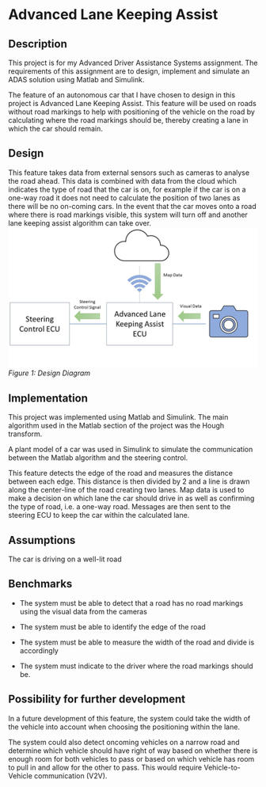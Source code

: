 # Advanced Lane Keeping Assist

## Description
This project is for my Advanced Driver Assistance Systems assignment. The requirements of this assignment are to design, implement and simulate an ADAS solution using Matlab and Simulink.

The feature of an autonomous car that I have chosen to design in this project is Advanced Lane Keeping Assist. This feature will be used on roads without road markings to help with positioning of the vehicle on the road by calculating where the road markings should be, thereby creating a lane in which the car should remain. 

## Design
This feature takes data from external sensors such as cameras to analyse the road ahead. This data is combined with data from the cloud which indicates the type of road that the car is on, for example if the car is on a one-way road it does not need to calculate the position of two lanes as there will be no on-coming cars. In the event that the car moves onto a road where there is road markings visible, this system will turn off and another lane keeping assist algorithm can take over.
<img src= "images/Design-Diagram.jpg"/>
*Figure 1: Design Diagram*

## Implementation
This project was implemented using Matlab and Simulink. The main algorithm used in the Matlab section of the project was the Hough transform.

A plant model of a car was used in Simulink to simulate the communication between the Matlab algorithm and the steering control.

This feature detects the edge of the road and measures the distance between each edge. This distance is then divided by 2 and a line is drawn along the center-line of the road creating two lanes. Map data is used to make a decision on which lane the car should drive in as well as confirming the type of road, i.e. a one-way road. Messages are then sent to the steering ECU to keep the car within the calculated lane.

## Assumptions
The car is driving on a well-lit road

## Benchmarks
* The system must be able to detect that a road has no road markings using the visual data from the cameras

* The system must be able to identify the edge of the road

* The system must be able to measure the width of the road and divide is accordingly

* The system must indicate to the driver where the road markings should be.

## Possibility for further development
In a future development of this feature, the system could take the width of the vehicle into account when choosing the positioning within the lane.

The system could also detect oncoming vehicles on a narrow road and determine which vehicle should have right of way based on whether there is enough room for both vehicles to pass or based on which vehicle has room to pull in and allow for the other to pass. This would require Vehicle-to-Vehicle communication (V2V).